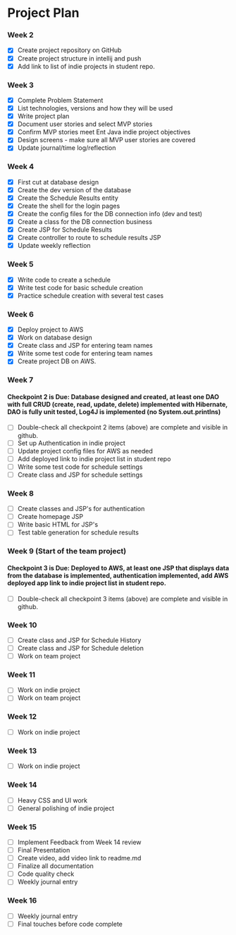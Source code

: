 # Project Plan

### Week 2
- [X] Create project repository on GitHub
- [X] Create project structure in intellij and push
- [X] Add link to list of indie projects in student repo.

### Week 3
- [X] Complete Problem Statement
- [X] List technologies, versions and how they will be used
- [X] Write project plan
- [X] Document user stories and select MVP stories
- [X] Confirm MVP stories meet Ent Java indie project objectives
- [X] Design screens - make sure all MVP user stories are covered
- [X] Update journal/time log/reflection

### Week 4
- [x] First cut at database design
- [x] Create the dev version of the database
- [x] Create the Schedule Results entity
- [x] Create the shell for the login pages
- [x] Create the config files for the DB connection info (dev and test)
- [x] Create a class for the DB connection business
- [x] Create JSP for Schedule Results
- [x] Create controller to route to schedule results JSP
- [x] Update weekly reflection

### Week 5
- [x] Write code to create a schedule
- [x] Write test code for basic schedule creation
- [x] Practice schedule creation with several test cases

### Week 6
- [x] Deploy project to AWS
- [x] Work on database design
- [x] Create class and JSP for entering team names
- [x] Write some test code for entering team names
- [x] Create project DB on AWS.

### Week 7
#### Checkpoint 2 is Due: Database designed and created, at least one DAO with full CRUD (create, read, update, delete) implemented with Hibernate, DAO is fully unit tested, Log4J is implemented (no System.out.printlns)

- [ ] Double-check all checkpoint 2 items (above) are complete and visible in github.
- [ ] Set up Authentication in indie project
- [ ] Update project config files for AWS as needed
- [ ] Add deployed link to indie project list in student repo
- [ ] Write some test code for schedule settings
- [ ] Create class and JSP for schedule settings

### Week 8
- [ ] Create classes and JSP's for authentication
- [ ] Create homepage JSP
- [ ] Write basic HTML for JSP's
- [ ] Test table generation for schedule results

### Week 9 (Start of the team project)
#### Checkpoint 3 is Due: Deployed to AWS, at least one JSP that displays data from the database is implemented, authentication implemented, add AWS deployed app link to indie project list in student repo.
- [ ] Double-check all checkpoint 3 items (above) are complete and visible in github.

### Week 10
- [ ] Create class and JSP for Schedule History
- [ ] Create class and JSP for Schedule deletion
- [ ] Work on team project

### Week 11
- [ ] Work on indie project
- [ ] Work on team project

### Week 12
- [ ] Work on indie project

### Week 13
- [ ] Work on indie project

### Week 14
- [ ] Heavy CSS and UI work
- [ ] General polishing of indie project

### Week 15
- [ ] Implement Feedback from Week 14 review
- [ ] Final Presentation
- [ ] Create video, add video link to readme.md
- [ ] Finalize all documentation
- [ ] Code quality check
- [ ] Weekly journal entry

### Week 16
- [ ] Weekly journal entry
- [ ] Final touches before code complete